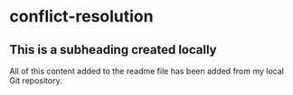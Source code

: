 # conflict-resolution

## This is a subheading created locally

All of this content added to the readme file has been added from my local
Git repository. 